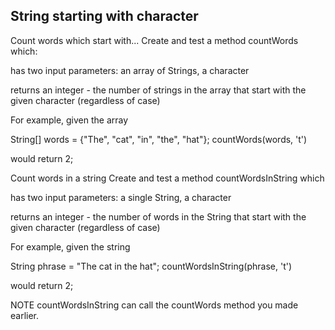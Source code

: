 ## String starting with character

Count words which start with... Create and test a method countWords which:

has two input parameters:
an array of Strings, a character

returns an integer - the number of strings in the array that start with the given character (regardless of case)

For example, given the array

String[] words = {"The", "cat", "in", "the", "hat"};
countWords(words, 't')

would return 2;

Count words in a string Create and test a method countWordsInString which

has two input parameters:
a single String, a character

returns an integer - the number of words in the String that start with the given character (regardless of case)

For example, given the string

String phrase = "The cat in the hat";
countWordsInString(phrase, 't')

would return 2;

NOTE countWordsInString can call the countWords method you made earlier.

